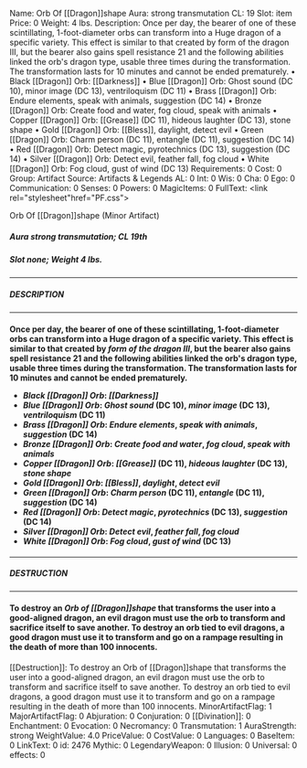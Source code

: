 Name: Orb Of [[Dragon]]shape
Aura: strong transmutation
CL: 19
Slot: item
Price: 0
Weight: 4 lbs.
Description: Once per day, the bearer of one of these scintillating, 1-foot-diameter orbs can transform into a Huge dragon of a specific variety. This effect is similar to that created by form of the dragon III, but the bearer also gains spell resistance 21 and the following abilities linked the orb's dragon type, usable three times during the transformation. The transformation lasts for 10 minutes and cannot be ended prematurely. • Black [[Dragon]] Orb: [[Darkness]] • Blue [[Dragon]] Orb: Ghost sound (DC 10), minor image (DC 13), ventriloquism (DC 11) • Brass [[Dragon]] Orb: Endure elements, speak with animals, suggestion (DC 14) • Bronze [[Dragon]] Orb: Create food and water, fog cloud, speak with animals • Copper [[Dragon]] Orb: [[Grease]] (DC 11), hideous laughter (DC 13), stone shape • Gold [[Dragon]] Orb: [[Bless]], daylight, detect evil • Green [[Dragon]] Orb: Charm person (DC 11), entangle (DC 11), suggestion (DC 14) • Red [[Dragon]] Orb: Detect magic, pyrotechnics (DC 13), suggestion (DC 14) • Silver [[Dragon]] Orb: Detect evil, feather fall, fog cloud • White [[Dragon]] Orb: Fog cloud, gust of wind (DC 13)
Requirements: 0
Cost: 0
Group: Artifact
Source: Artifacts & Legends
AL: 0
Int: 0
Wis: 0
Cha: 0
Ego: 0
Communication: 0
Senses: 0
Powers: 0
MagicItems: 0
FullText: <link rel="stylesheet"href="PF.css"><div class="heading"><p class="alignleft">Orb Of [[Dragon]]shape (Minor Artifact)</p><div style="clear: both;"></div></div><div><h5><b>Aura </b>strong transmutation; <b>CL </b>19th</h5><h5><b>Slot </b>none; <b>Weight </b>4 lbs.</h5></div><hr/><div><h5><b>DESCRIPTION</b></h5></div><hr/><div><h4><p>Once per day, the bearer of one of these scintillating, 1-foot-diameter orbs can transform into a Huge dragon of a specific variety. This effect is similar to that created by <i>form of the dragon III</i>, but the bearer also gains spell resistance 21 and the following abilities linked the orb's dragon type, usable three times during the transformation. The transformation lasts for 10 minutes and cannot be ended prematurely. <ul><li> <i>Black</i> <i>[[Dragon]] Orb</i>: <i>[[Darkness]]</i> <li> <i>Blue</i> <i>[[Dragon]] Orb</i>: <i>Ghost sound</i> (DC 10), <i>minor image</i> (DC 13), <i>ventriloquism</i> (DC 11) <li> <i>Brass</i> <i>[[Dragon]] Orb</i>: <i>Endure elements</i>, <i>speak with animals</i>, <i>suggestion</i> (DC 14) <li> <i>Bronze</i> <i>[[Dragon]] Orb</i>: <i>Create food and water</i>, <i>fog cloud</i>, <i>speak with animals</i> <li> <i>Copper</i> <i>[[Dragon]] Orb</i>: <i>[[Grease]]</i> (DC 11), <i>hideous laughter</i> (DC 13), <i>stone shape</i> <li> <i>Gold</i> <i>[[Dragon]] Orb</i>: <i>[[Bless]]</i>, <i>daylight</i>, <i>detect evil</i> <li> <i>Green</i> <i>[[Dragon]] Orb</i>: <i>Charm person</i> (DC 11), <i>entangle</i> (DC 11), <i>suggestion</i> (DC 14) <li> <i>Red</i> <i>[[Dragon]] Orb</i>: <i>Detect magic</i>, <i>pyrotechnics</i> (DC 13), <i>suggestion</i> (DC 14) <li> <i>Silver</i> <i>[[Dragon]] Orb</i>: <i>Detect evil</i>, <i>feather fall</i>, <i>fog cloud</i> <li> <i>White</i> <i>[[Dragon]] Orb</i>: <i>Fog cloud</i>, <i>gust of wind</i> (DC 13)</ul></p></h4></div><hr/><div><h5><b>DESTRUCTION</b></h5></div><hr/><div><h4><p>To destroy an <i>Orb of</i> <i>[[Dragon]]shape</i> that transforms the user into a good-aligned dragon, an evil dragon must use the orb to transform and sacrifice itself to save another. To destroy an orb tied to evil dragons, a good dragon must use it to transform and go on a rampage resulting in the death of more than 100 innocents.</p></h4></div>
[[Destruction]]: To destroy an Orb of [[Dragon]]shape that transforms the user into a good-aligned dragon, an evil dragon must use the orb to transform and sacrifice itself to save another. To destroy an orb tied to evil dragons, a good dragon must use it to transform and go on a rampage resulting in the death of more than 100 innocents.
MinorArtifactFlag: 1
MajorArtifactFlag: 0
Abjuration: 0
Conjuration: 0
[[Divination]]: 0
Enchantment: 0
Evocation: 0
Necromancy: 0
Transmutation: 1
AuraStrength: strong
WeightValue: 4.0
PriceValue: 0
CostValue: 0
Languages: 0
BaseItem: 0
LinkText: 0
id: 2476
Mythic: 0
LegendaryWeapon: 0
Illusion: 0
Universal: 0
effects: 0
